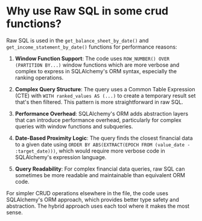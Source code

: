 # Why use Raw SQL in some crud functions?

Raw SQL is used in the `get_balance_sheet_by_date()` and `get_income_statement_by_date()` functions for performance reasons:

1. **Window Function Support**: The code uses `ROW_NUMBER() OVER (PARTITION BY...)` window functions which are more verbose and complex to express in SQLAlchemy's ORM syntax, especially the ranking operations.

2. **Complex Query Structure**: The query uses a Common Table Expression (CTE) with `WITH ranked_values AS (...)` to create a temporary result set that's then filtered. This pattern is more straightforward in raw SQL.

3. **Performance Overhead**: SQLAlchemy's ORM adds abstraction layers that can introduce performance overhead, particularly for complex queries with window functions and subqueries.

4. **Date-Based Proximity Logic**: The query finds the closest financial data to a given date using `ORDER BY ABS(EXTRACT(EPOCH FROM (value_date - :target_date)))`, which would require more verbose code in SQLAlchemy's expression language.

5. **Query Readability**: For complex financial data queries, raw SQL can sometimes be more readable and maintainable than equivalent ORM code.

For simpler CRUD operations elsewhere in the file, the code uses SQLAlchemy's ORM approach, which provides better type safety and abstraction. The hybrid approach uses each tool where it makes the most sense.